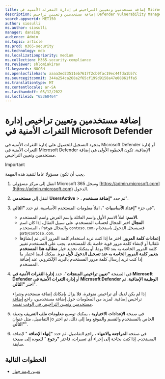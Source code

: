 ```yaml
---
title: إضافة مستخدمين وتعيين التراخيص في إدارة الثغرات الأمنية في Microsoft Defender
description: إضافة مستخدمين وتعيين تراخيص Defender Vulnerability Management لحماية أجهزتهم
search.appverid: MET150
author: siosulli
ms.author: siosulli
manager: dansimp
audience: Admin
ms.topic: article
ms.prod: m365-security
ms.technology: mdb
ms.localizationpriority: medium
ms.collection: M365-security-compliance
ms.reviewer: shlomiakirav
f1.keywords: NOCSH
ms.openlocfilehash: aaaa3ed23511eb7617f2cb0fac19ec44fda1b57c
ms.sourcegitcommit: 344a254ca268a2f65cf199d9158a47e08861ffa5
ms.translationtype: MT
ms.contentlocale: ar-SA
ms.lasthandoff: 05/12/2022
ms.locfileid: "65368464"
---
```

# <a name="add-users-and-assign-licenses-for-microsoft-defender-vulnerability-management"></a>إضافة مستخدمين وتعيين تراخيص إدارة الثغرات الأمنية في Microsoft Defender

بمجرد التسجيل للحصول على إدارة الثغرات الأمنية في Microsoft Defender أو إدارة الثغرات الأمنية في Microsoft Defender الإضافية، تكون الخطوة الأولى هي إضافة مستخدمين وتعيين التراخيص.

> [!IMPORTANT]
> يجب أن تكون مسؤولا عاما لتنفيذ هذه المهمة.

1. انتقل إلى مركز مسؤولي Microsoft 365 وسجل [https://admin.microsoft.com](https://admin.microsoft.com) الدخول.

2. انتقل إلى **مستخدمي UsersActive** > ، ثم حدد **"إضافة مستخدم**".

3. في جزء **"إعداد الأساسيات** "، املأ معلومات المستخدم الأساسية، ثم حدد **"التالي**".

   - **الاسم**: املأ الاسم الأول واسم العائلة واسم العرض واسم المستخدم.
   - **المجال** اختر المجال لحساب المستخدم. على سبيل المثال، إذا كان اسم المستخدم ، `Pat`والمجال هو `contoso.com`، فسيسجل الدخول باستخدام `pat@contoso.com`.
   - **إعدادات كلمة المرور**: اختر ما إذا كنت تريد استخدام كلمة المرور التي تم إنشاؤها تلقائيا أو لإنشاء كلمة مرور قوية خاصة بك للمستخدم. يجب على المستخدم تغيير كلمة المرور الخاصة به بعد 90 يوما. أو يمكنك تحديد خيار **مطالبة هذا المستخدم بتغيير كلمة المرور الخاصة به عند تسجيل الدخول لأول مرة**. يمكنك أيضا اختيار ما إذا كنت تريد إرسال كلمة مرور المستخدم بالبريد الإلكتروني عند إضافة المستخدم.

4. في الصفحة **"تعيين تراخيص المنتجات**"، حدد **إدارة الثغرات الأمنية في Microsoft Defender** أو **إدارة الثغرات الأمنية في Microsoft Defender الوظيفة الإضافية**. ثم اختر **"التالي**".

   إذا لم يكن لديك أي تراخيص متوفرة، فلا يزال بإمكانك إضافة مستخدم وشراء تراخيص إضافية. لمزيد من المعلومات حول إضافة مستخدمين، راجع [إضافة مستخدمين وتعيين التراخيص في الوقت نفسه](../../admin/add-users/add-users.md).

5. في صفحة **الإعدادات الاختيارية** ، يمكنك توسيع **معلومات ملف التعريف** وتعبئة التفاصيل، مثل عنوان jo الخاص بالمستخدم والقسم والموقع وما إلى ذلك. ثم اختر **"التالي**".

6. في صفحة **المراجعة والانتهاء** ، راجع التفاصيل، ثم حدد **"إنهاء الإضافة** " لإضافة المستخدم. إذا كنت بحاجة إلى إجراء أي تغييرات، فاختر **"رجوع** " للعودة إلى صفحة سابقة.

## <a name="next-steps"></a>الخطوات التالية

- [تعيين قيمة جهاز](tvm-assign-device-value.md)
